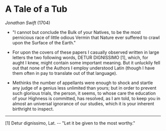 # A Tale of a Tub

*Jonathan Swift* (1704)

* "I cannot but conclude the Bulk of your Natives, to be the most pernicious
  race of little odious Vermin that Nature ever suffered to crawl upon the
  Surface of the Earth."

* For upon the covers of these papers I casually observed written in large
  letters the two following words, DETUR DIGNISSIMO [1], which, for aught I
  knew, might contain some important meaning. But it unluckily fell out that
  none of the Authors I employ understood Latin (though I have them often in
  pay to translate out of that language).

* Methinks the number of appellants were enough to shock and startle any
  judge of a genius less unlimited than yours; but in order to prevent such
  glorious trials, the person, it seems, to whose care the education of your
  Highness is committed, has resolved, as I am told, to keep you in almost
  an universal ignorance of our studies, which it is your inherent birthright
  to inspect.

---

[1] Detur dignissimo, Lat. -- "Let it be given to the most worthy."
